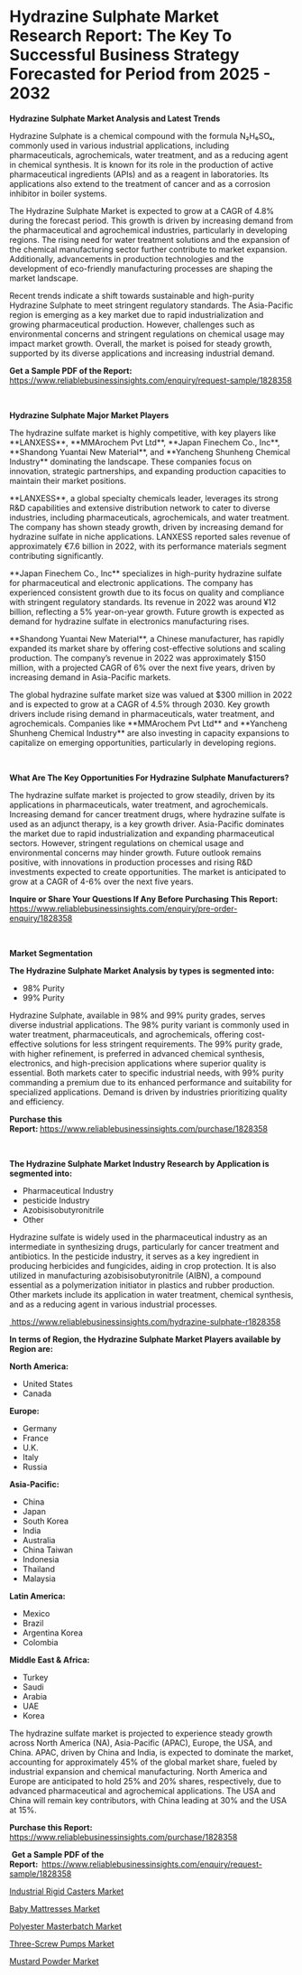<p><h1>Hydrazine Sulphate Market Research Report: The Key To Successful Business Strategy Forecasted for Period from 2025 - 2032</h1></p><p><strong>Hydrazine Sulphate Market Analysis and Latest Trends</strong></p>
<p><p>Hydrazine Sulphate is a chemical compound with the formula N₂H₆SO₄, commonly used in various industrial applications, including pharmaceuticals, agrochemicals, water treatment, and as a reducing agent in chemical synthesis. It is known for its role in the production of active pharmaceutical ingredients (APIs) and as a reagent in laboratories. Its applications also extend to the treatment of cancer and as a corrosion inhibitor in boiler systems.</p><p>The Hydrazine Sulphate Market is expected to grow at a CAGR of 4.8% during the forecast period. This growth is driven by increasing demand from the pharmaceutical and agrochemical industries, particularly in developing regions. The rising need for water treatment solutions and the expansion of the chemical manufacturing sector further contribute to market expansion. Additionally, advancements in production technologies and the development of eco-friendly manufacturing processes are shaping the market landscape.</p><p>Recent trends indicate a shift towards sustainable and high-purity Hydrazine Sulphate to meet stringent regulatory standards. The Asia-Pacific region is emerging as a key market due to rapid industrialization and growing pharmaceutical production. However, challenges such as environmental concerns and stringent regulations on chemical usage may impact market growth. Overall, the market is poised for steady growth, supported by its diverse applications and increasing industrial demand.</p></p>
<p><strong>Get a Sample PDF of the Report:&nbsp;</strong> <a href="https://www.reliablebusinessinsights.com/enquiry/request-sample/1828358?utm_campaign=2104&utm_medium=2&utm_source=Github&utm_content=ia&utm_term=28012025&utm_id=hydrazine-sulphate">https://www.reliablebusinessinsights.com/enquiry/request-sample/1828358</a></p>
<p>&nbsp;</p>
<p><strong>Hydrazine Sulphate Major Market Players</strong></p>
<p><p>The hydrazine sulfate market is highly competitive, with key players like **LANXESS**, **MMArochem Pvt Ltd**, **Japan Finechem Co., Inc**, **Shandong Yuantai New Material**, and **Yancheng Shunheng Chemical Industry** dominating the landscape. These companies focus on innovation, strategic partnerships, and expanding production capacities to maintain their market positions.</p><p>**LANXESS**, a global specialty chemicals leader, leverages its strong R&D capabilities and extensive distribution network to cater to diverse industries, including pharmaceuticals, agrochemicals, and water treatment. The company has shown steady growth, driven by increasing demand for hydrazine sulfate in niche applications. LANXESS reported sales revenue of approximately €7.6 billion in 2022, with its performance materials segment contributing significantly.</p><p>**Japan Finechem Co., Inc** specializes in high-purity hydrazine sulfate for pharmaceutical and electronic applications. The company has experienced consistent growth due to its focus on quality and compliance with stringent regulatory standards. Its revenue in 2022 was around ¥12 billion, reflecting a 5% year-on-year growth. Future growth is expected as demand for hydrazine sulfate in electronics manufacturing rises.</p><p>**Shandong Yuantai New Material**, a Chinese manufacturer, has rapidly expanded its market share by offering cost-effective solutions and scaling production. The company’s revenue in 2022 was approximately $150 million, with a projected CAGR of 6% over the next five years, driven by increasing demand in Asia-Pacific markets.</p><p>The global hydrazine sulfate market size was valued at $300 million in 2022 and is expected to grow at a CAGR of 4.5% through 2030. Key growth drivers include rising demand in pharmaceuticals, water treatment, and agrochemicals. Companies like **MMArochem Pvt Ltd** and **Yancheng Shunheng Chemical Industry** are also investing in capacity expansions to capitalize on emerging opportunities, particularly in developing regions.</p></p>
<p>&nbsp;</p>
<p><strong>What Are The Key Opportunities For Hydrazine Sulphate Manufacturers?</strong></p>
<p><p>The hydrazine sulfate market is projected to grow steadily, driven by its applications in pharmaceuticals, water treatment, and agrochemicals. Increasing demand for cancer treatment drugs, where hydrazine sulfate is used as an adjunct therapy, is a key growth driver. Asia-Pacific dominates the market due to rapid industrialization and expanding pharmaceutical sectors. However, stringent regulations on chemical usage and environmental concerns may hinder growth. Future outlook remains positive, with innovations in production processes and rising R&D investments expected to create opportunities. The market is anticipated to grow at a CAGR of 4-6% over the next five years.</p></p>
<p><strong>Inquire or Share Your Questions If Any Before Purchasing This Report:</strong> <a href="https://www.reliablebusinessinsights.com/enquiry/pre-order-enquiry/1828358?utm_campaign=2104&utm_medium=2&utm_source=Github&utm_content=ia&utm_term=28012025&utm_id=hydrazine-sulphate">https://www.reliablebusinessinsights.com/enquiry/pre-order-enquiry/1828358</a></p>
<p>&nbsp;</p>
<p><strong>Market Segmentation</strong></p>
<p><strong>The Hydrazine Sulphate Market Analysis by types is segmented into:</strong></p>
<p><ul><li>98% Purity</li><li>99% Purity</li></ul></p>
<p><p>Hydrazine Sulphate, available in 98% and 99% purity grades, serves diverse industrial applications. The 98% purity variant is commonly used in water treatment, pharmaceuticals, and agrochemicals, offering cost-effective solutions for less stringent requirements. The 99% purity grade, with higher refinement, is preferred in advanced chemical synthesis, electronics, and high-precision applications where superior quality is essential. Both markets cater to specific industrial needs, with 99% purity commanding a premium due to its enhanced performance and suitability for specialized applications. Demand is driven by industries prioritizing quality and efficiency.</p></p>
<p><strong>Purchase this Report:&nbsp;</strong><a href="https://www.reliablebusinessinsights.com/purchase/1828358?utm_campaign=2104&utm_medium=2&utm_source=Github&utm_content=ia&utm_term=28012025&utm_id=hydrazine-sulphate">https://www.reliablebusinessinsights.com/purchase/1828358</a></p>
<p>&nbsp;</p>
<p><strong>The Hydrazine Sulphate Market Industry Research by Application is segmented into:</strong></p>
<p><ul><li>Pharmaceutical Industry</li><li>pesticide Industry</li><li>Azobisisobutyronitrile</li><li>Other</li></ul></p>
<p><p>Hydrazine sulfate is widely used in the pharmaceutical industry as an intermediate in synthesizing drugs, particularly for cancer treatment and antibiotics. In the pesticide industry, it serves as a key ingredient in producing herbicides and fungicides, aiding in crop protection. It is also utilized in manufacturing azobisisobutyronitrile (AIBN), a compound essential as a polymerization initiator in plastics and rubber production. Other markets include its application in water treatment, chemical synthesis, and as a reducing agent in various industrial processes.</p></p>
<p><a href="https://www.reliablebusinessinsights.com/hydrazine-sulphate-r1828358?utm_campaign=2104&utm_medium=2&utm_source=Github&utm_content=ia&utm_term=28012025&utm_id=hydrazine-sulphate">&nbsp;https://www.reliablebusinessinsights.com/hydrazine-sulphate-r1828358</a></p>
<p><strong>In terms of Region, the Hydrazine Sulphate Market Players available by Region are:</strong></p>
<p>
    <p> <strong> North America: </strong>
        <ul>
            <li>United States</li>
            <li>Canada</li>
        </ul>
        </p> 
    <p> <strong> Europe: </strong>
        <ul>
            <li>Germany</li>
            <li>France</li>
            <li>U.K.</li>
            <li>Italy</li>
            <li>Russia</li>
        </ul>
        </p> 
    <p> <strong> Asia-Pacific: </strong>
        <ul>
            <li>China</li>
            <li>Japan</li>
            <li>South Korea</li>
            <li>India</li>
            <li>Australia</li>
            <li>China Taiwan</li>
            <li>Indonesia</li>
            <li>Thailand</li>
            <li>Malaysia</li>
        </ul>
        </p> 
    <p> <strong> Latin America: </strong>
        <ul>
            <li>Mexico</li>
            <li>Brazil</li>
            <li>Argentina Korea</li>
            <li>Colombia</li>
        </ul>
        </p> 
    <p> <strong> Middle East & Africa: </strong>
        <ul>
            <li>Turkey</li>
            <li>Saudi</li>
            <li>Arabia</li>
            <li>UAE</li>
            <li>Korea</li>
        </ul>
    </p>
    </p>
<p><p>The hydrazine sulfate market is projected to experience steady growth across North America (NA), Asia-Pacific (APAC), Europe, the USA, and China. APAC, driven by China and India, is expected to dominate the market, accounting for approximately 45% of the global market share, fueled by industrial expansion and chemical manufacturing. North America and Europe are anticipated to hold 25% and 20% shares, respectively, due to advanced pharmaceutical and agrochemical applications. The USA and China will remain key contributors, with China leading at 30% and the USA at 15%.</p></p>
<p><strong>Purchase this Report: </strong><a href="https://www.reliablebusinessinsights.com/purchase/1828358?utm_campaign=2104&utm_medium=2&utm_source=Github&utm_content=ia&utm_term=28012025&utm_id=hydrazine-sulphate">https://www.reliablebusinessinsights.com/purchase/1828358</a></p>
<p>&nbsp;<strong>Get a Sample PDF of the Report:&nbsp;&nbsp;</strong><a href="https://www.reliablebusinessinsights.com/enquiry/request-sample/1828358?utm_campaign=2104&utm_medium=2&utm_source=Github&utm_content=ia&utm_term=28012025&utm_id=hydrazine-sulphate">https://www.reliablebusinessinsights.com/enquiry/request-sample/1828358</a></p>
<p><strong></strong></p>
<p><p><a href="https://www.linkedin.com/pulse/thorough-scrutiny-industrial-rigid-casters-market-size-2zutc?utm_campaign=2104&utm_medium=2&utm_source=Github&utm_content=ia&utm_term=28012025&utm_id=hydrazine-sulphate">Industrial Rigid Casters Market</a></p><p><a href="https://www.linkedin.com/pulse/detailed-examination-baby-mattresses-market-macro-overview-fifzc?utm_campaign=2104&utm_medium=2&utm_source=Github&utm_content=ia&utm_term=28012025&utm_id=hydrazine-sulphate">Baby Mattresses Market</a></p><p><a href="https://www.linkedin.com/pulse/polyester-masterbatch-market-research-future-outlook-forecasted-izluf?utm_campaign=2104&utm_medium=2&utm_source=Github&utm_content=ia&utm_term=28012025&utm_id=hydrazine-sulphate">Polyester Masterbatch Market</a></p><p><a href="https://www.linkedin.com/pulse/evaluating-profitability-growth-three-screw-pumps-market-fky4f?utm_campaign=2104&utm_medium=2&utm_source=Github&utm_content=ia&utm_term=28012025&utm_id=hydrazine-sulphate">Three-Screw Pumps Market</a></p><p><a href="https://www.linkedin.com/pulse/mustard-powder-market-size-analysis-growing-118-cagr-from-laelf?utm_campaign=2104&utm_medium=2&utm_source=Github&utm_content=ia&utm_term=28012025&utm_id=hydrazine-sulphate">Mustard Powder Market</a></p></p>